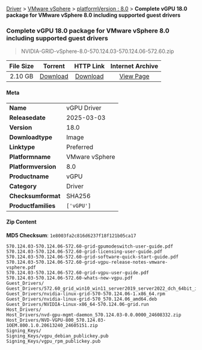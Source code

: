 
[Driver](/README.md)  >  [VMware vSphere](/index/Driver/VMware_vSphere.md)  >  [platformVersion : 8.0](/index/Driver/VMware_vSphere/8.0.md)  >  **Complete vGPU 18.0 package for VMware vSphere 8.0 including supported guest drivers**


###    Complete vGPU 18.0 package for VMware vSphere 8.0 including supported guest drivers

> NVIDIA-GRID-vSphere-8.0-570.124.03-570.124.06-572.60.zip   


| **File Size** | **Torrent**  | **HTTP Link** | **Internet Archive** |
|:-------------:|:------------:|:-------------:|:--------------------:|
| 2.10 GB |  [Download](https://archive.org/download/nvgpu_NVIDIA-GRID-vSphere-8.0-570.124.03-570.124.06-572.60.zip/nvgpu_NVIDIA-GRID-vSphere-8.0-570.124.03-570.124.06-572.60.zip_archive.torrent)       | [Download](https://archive.org/compress/nvgpu_NVIDIA-GRID-vSphere-8.0-570.124.03-570.124.06-572.60.zip) | [View Page](https://archive.org/details/nvgpu_NVIDIA-GRID-vSphere-8.0-570.124.03-570.124.06-572.60.zip)       |

#### Meta

<table>
<tr><td><strong>Name</strong></td><td>vGPU Driver</td></tr>
<tr><td><strong>Releasedate</strong></td><td>2025-03-03</td></tr>
<tr><td><strong>Version</strong></td><td>18.0</td></tr>
<tr><td><strong>Downloadtype</strong></td><td>Image</td></tr>
<tr><td><strong>Linktype</strong></td><td>Preferred</td></tr>
<tr><td><strong>Platformname</strong></td><td>VMware vSphere</td></tr>
<tr><td><strong>Platformversion</strong></td><td>8.0</td></tr>
<tr><td><strong>Productname</strong></td><td>vGPU</td></tr>
<tr><td><strong>Category</strong></td><td>Driver</td></tr>
<tr><td><strong>Checksumformat</strong></td><td>SHA256</td></tr>
<tr><td><strong>Productfamilies</strong></td><td><code>['vGPU']</code></td></tr>
</table>

#### Zip Content

**MD5 Checksum**: `1e8003fa2c816d6237f18f121b05ca17`

```text
570.124.03-570.124.06-572.60-grid-gpumodeswitch-user-guide.pdf
570.124.03-570.124.06-572.60-grid-licensing-user-guide.pdf
570.124.03-570.124.06-572.60-grid-software-quick-start-guide.pdf
570.124.03-570.124.06-572.60-grid-vgpu-release-notes-vmware-vsphere.pdf
570.124.03-570.124.06-572.60-grid-vgpu-user-guide.pdf
570.124.03-570.124.06-572.60-whats-new-vgpu.pdf
Guest_Drivers/
Guest_Drivers/572.60_grid_win10_win11_server2019_server2022_dch_64bit_international.exe
Guest_Drivers/nvidia-linux-grid-570-570.124.06-1.x86_64.rpm
Guest_Drivers/nvidia-linux-grid-570_570.124.06_amd64.deb
Guest_Drivers/NVIDIA-Linux-x86_64-570.124.06-grid.run
Host_Drivers/
Host_Drivers/nvd-gpu-mgmt-daemon_570.124.03-0.0.0000_24608332.zip
Host_Drivers/NVD-VGPU-800_570.124.03-1OEM.800.1.0.20613240_24605151.zip
Signing_Keys/
Signing_Keys/vgpu_debian_publickey.pub
Signing_Keys/vgpu_rpm_publickey.pub
```